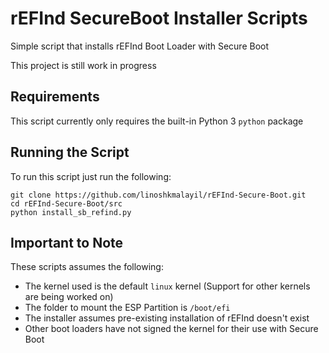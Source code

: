 # rEFInd SecureBoot Installer Scripts

Simple script that installs rEFInd Boot Loader with Secure Boot

This project is still work in progress

## Requirements

This script currently only requires the built-in Python 3 `python` package

## Running the Script

To run this script just run the following:
```
git clone https://github.com/linoshkmalayil/rEFInd-Secure-Boot.git
cd rEFInd-Secure-Boot/src
python install_sb_refind.py
```

## Important to Note
These scripts assumes the following:
* The kernel used is the default `linux` kernel
(Support for other kernels are being worked on)
* The folder to mount the ESP Partition is `/boot/efi`
* The installer assumes pre-existing installation of rEFInd doesn't exist
* Other boot loaders have not signed the kernel for their use with Secure Boot 
